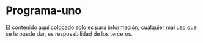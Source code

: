 # Programa-uno
 El contenido aquí colocado solo es para información, cualquier mal uso que se le puede dar, es resposabilidad de los terceros.
